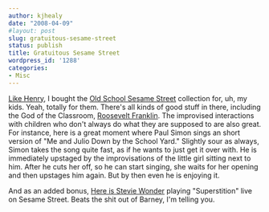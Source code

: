 ```yaml
---
author: kjhealy
date: "2008-04-09"
#layout: post
slug: gratuitous-sesame-street
status: publish
title: Gratuitous Sesame Street
wordpress_id: '1288'
categories:
- Misc
---
```


[Like Henry](http://crookedtimber.org/2008/04/08/street-politics/), I bought the [Old School Sesame Street](http://www.amazon.com/dp/B000UNYJTK/ref=nosim?tag=kieranhealysw-20&link_code=as3&creativeASIN=B000UNYJTK8&creative=373489&camp=211189) collection for, uh, my kids. Yeah, totally for them. There's all kinds of good stuff in there, including the God of the Classroom, [Roosevelt Franklin](http://www.youtube.com/watch?v=wf2nMSn9vW8). The improvised interactions with children who don't always do what they are supposed to are also great. For instance, here is a great moment where Paul Simon sings an short version of "Me and Julio Down by the School Yard." Slightly sour as always, Simon takes the song quite fast, as if he wants to just get it over with. He is immediately upstaged by the improvisations of the little girl sitting next to him. After he cuts her off, so he can start singing, she waits for her opening and then upstages him again. But by then even he is enjoying it.

And as an added bonus, [Here is Stevie Wonder](http://www.youtube.com/watch?v=_ul7X5js1vE) playing "Superstition" live on Sesame Street. Beats the shit out of Barney, I'm telling you.
